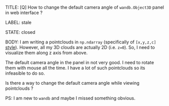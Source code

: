 TITLE:
[Q] How to change the default camera angle of `wandb.Object3D` panel in web interface ?

LABEL:
stale

STATE:
closed

BODY:
I am writing a pointclouds in `np.ndarray` (specifically of `[x,y,z,c]` [style](https://docs.wandb.ai/ref/python/data-types/object3d)). However, all my 3D clouds are actually 2D (i.e. `z=0`). So, I need to visualize them along z axis from above.

The default camera angle in the panel in not very good. I need to rotate them with mouse all the time. I have a lot of such pointclouds so its infeasible to do so.

Is there a way to change the default camera angle while viewing pointclouds ?

PS: I am new to `wandb` and maybe I missed something obvious.

